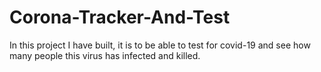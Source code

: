 # Corona-Tracker-And-Test
In this project I have built, it is to be able to test for covid-19 and see how many people this virus has infected and killed.
